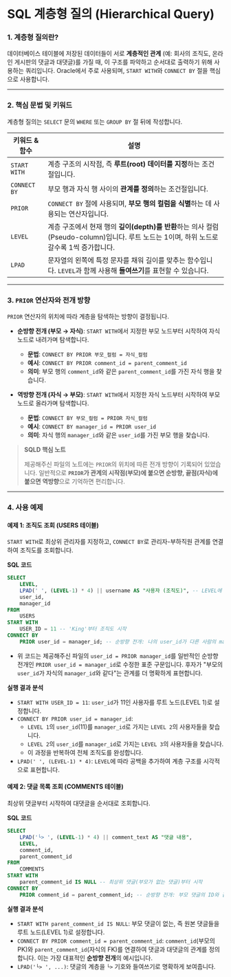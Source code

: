 # SQL 계층형 질의 (Hierarchical Query)

### **1. 계층형 질의란?**

데이터베이스 테이블에 저장된 데이터들이 서로 **계층적인 관계** (예: 회사의 조직도, 온라인 게시판의 댓글과 대댓글)를 가질 때, 이 구조를 파악하고 순서대로 출력하기 위해 사용하는 쿼리입니다. Oracle에서 주로 사용되며, `START WITH`와 `CONNECT BY` 절을 핵심으로 사용합니다.

-----

### **2. 핵심 문법 및 키워드**

계층형 질의는 `SELECT` 문의 `WHERE` 또는 `GROUP BY` 절 뒤에 작성합니다.

| 키워드 & 함수 | 설명 |
| --- | --- |
| `START WITH` | 계층 구조의 시작점, 즉 **루트(root) 데이터를 지정**하는 조건절입니다. |
| `CONNECT BY` | 부모 행과 자식 행 사이의 **관계를 정의**하는 조건절입니다. |
| `PRIOR` | `CONNECT BY` 절에 사용되며, **부모 행의 컬럼을 식별**하는 데 사용되는 연산자입니다. |
| `LEVEL` | 계층 구조에서 현재 행의 **깊이(depth)를 반환**하는 의사 컬럼(Pseudo-column)입니다. 루트 노드는 1이며, 하위 노드로 갈수록 1씩 증가합니다. |
| `LPAD` | 문자열의 왼쪽에 특정 문자를 채워 길이를 맞추는 함수입니다. `LEVEL`과 함께 사용해 **들여쓰기**를 표현할 수 있습니다. |

-----

### **3. `PRIOR` 연산자와 전개 방향**

`PRIOR` 연산자의 위치에 따라 계층을 탐색하는 방향이 결정됩니다.

  - **순방향 전개 (부모 → 자식)**: `START WITH`에서 지정한 부모 노드부터 시작하여 자식 노드로 내려가며 탐색합니다.

      - **문법**: `CONNECT BY PRIOR 부모_컬럼 = 자식_컬럼`
      - **예시**: `CONNECT BY PRIOR comment_id = parent_comment_id`
      - **의미**: 부모 행의 `comment_id`와 같은 `parent_comment_id`를 가진 자식 행을 찾습니다.

  - **역방향 전개 (자식 → 부모)**: `START WITH`에서 지정한 자식 노드부터 시작하여 부모 노드로 올라가며 탐색합니다.

      - **문법**: `CONNECT BY 부모_컬럼 = PRIOR 자식_컬럼`
      - **예시**: `CONNECT BY manager_id = PRIOR user_id`
      - **의미**: 자식 행의 `manager_id`와 같은 `user_id`를 가진 부모 행을 찾습니다.

> **SQLD 핵심 노트**
>
> 제공해주신 파일의 노트에는 `PRIOR`의 위치에 따른 전개 방향이 기록되어 있었습니다. 일반적으로 **`PRIOR`가 관계의 시작점(부모)에 붙으면 순방향, 끝점(자식)에 붙으면 역방향**으로 기억하면 편리합니다.

-----

### **4. 사용 예제**

#### **예제 1: 조직도 조회 (USERS 테이블)**

`START WITH`로 최상위 관리자를 지정하고, `CONNECT BY`로 관리자-부하직원 관계를 연결하여 조직도를 조회합니다.

**SQL 코드**

```sql
SELECT
    LEVEL,
    LPAD(' ', (LEVEL-1) * 4) || username AS "사용자 (조직도)", -- LEVEL에 따라 들여쓰기
    user_id,
    manager_id
FROM
    USERS
START WITH
    USER_ID = 11 -- 'King'부터 조직도 시작
CONNECT BY
    PRIOR user_id = manager_id; -- 순방향 전개: 나의 user_id가 다른 사람의 manager_id와 같다면, 그 사람은 나의 부하직원.
```

  * 위 코드는 제공해주신 파일의 `user_id = PRIOR manager_id`를 일반적인 순방향 전개인 `PRIOR user_id = manager_id`로 수정한 표준 구문입니다. 후자가 "부모의 `user_id`가 자식의 `manager_id`와 같다"는 관계를 더 명확하게 표현합니다.

**실행 결과 분석**

  - `START WITH USER_ID = 11`: `user_id`가 11인 사용자를 루트 노드(LEVEL 1)로 설정합니다.
  - `CONNECT BY PRIOR user_id = manager_id`:
      - `LEVEL 1`의 `user_id`(11)를 `manager_id`로 가지는 `LEVEL 2`의 사용자들을 찾습니다.
      - `LEVEL 2`의 `user_id`를 `manager_id`로 가지는 `LEVEL 3`의 사용자들을 찾습니다.
      - 이 과정을 반복하여 전체 조직도를 완성합니다.
  - `LPAD(' ', (LEVEL-1) * 4)`: `LEVEL`에 따라 공백을 추가하여 계층 구조를 시각적으로 표현합니다.

#### **예제 2: 댓글 목록 조회 (COMMENTS 테이블)**

최상위 댓글부터 시작하여 대댓글을 순서대로 조회합니다.

**SQL 코드**

```sql
SELECT
    LPAD('└> ', (LEVEL-1) * 4) || comment_text AS "댓글 내용",
    LEVEL,
    comment_id,
    parent_comment_id
FROM
    COMMENTS
START WITH
    parent_comment_id IS NULL -- 최상위 댓글(부모가 없는 댓글)부터 시작
CONNECT BY
    PRIOR comment_id = parent_comment_id; -- 순방향 전개: 부모 댓글의 ID와 같은 parent_comment_id를 가진 자식 댓글을 찾음
```

**실행 결과 분석**

  - `START WITH parent_comment_id IS NULL`: 부모 댓글이 없는, 즉 원본 댓글들을 루트 노드(LEVEL 1)로 설정합니다.
  - `CONNECT BY PRIOR comment_id = parent_comment_id`: `comment_id`(부모의 PK)와 `parent_comment_id`(자식의 FK)를 연결하여 댓글과 대댓글의 관계를 정의합니다. 이는 가장 대표적인 **순방향 전개**의 예시입니다.
  - `LPAD('└> ', ...)`: 댓글의 계층을 `└>` 기호와 들여쓰기로 명확하게 보여줍니다.
